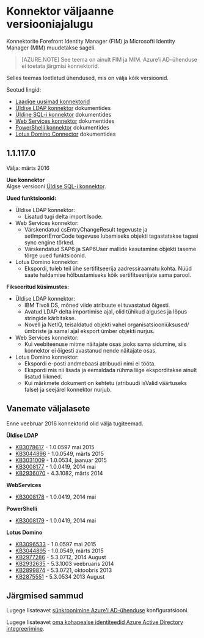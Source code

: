 <properties
   pageTitle="Konnektor versiooniajalugu väljaanne | Microsoft Azure'i"
   description="Selles teemas on loetletud kõik versioonides konnektorid Forefront Identity Manager (FIM) ja Microsofti Identity Manager (MIM)"
   services="active-directory"
   documentationCenter=""
   authors="AndKjell"
   manager="femila"
   editor=""/>

<tags
   ms.service="active-directory"
   ms.devlang="na"
   ms.topic="article"
   ms.tgt_pltfrm="na"
   ms.workload="identity"
   ms.date="08/17/2016"
   ms.author="billmath"/>

# <a name="connector-version-release-history"></a>Konnektor väljaanne versiooniajalugu
Konnektorite Forefront Identity Manager (FIM) ja Microsofti Identity Manager (MIM) muudetakse sageli.

>[AZURE.NOTE]
See teema on ainult FIM ja MIM. Azure'i AD-ühenduse ei toetata järgmisi konnektorid.

Selles teemas loetletud ühendused, mis on välja kõik versioonid.

Seotud lingid:

- [Laadige uusimad konnektorid](http://go.microsoft.com/fwlink/?LinkId=717495)
- [Üldise LDAP konnektor](active-directory-aadconnectsync-connector-genericldap.md) dokumentides
- [Üldine SQL-i konnektor](active-directory-aadconnectsync-connector-genericsql.md) dokumentides
- [Web Services konnektor](http://go.microsoft.com/fwlink/?LinkID=226245) dokumentides
- [PowerShelli konnektor](active-directory-aadconnectsync-connector-powershell.md) dokumentides
- [Lotus Domino Connector](active-directory-aadconnectsync-connector-domino.md) dokumentides

## <a name="111170"></a>1.1.117.0
Välja: märts 2016

**Uue konnektor**  
Algse versiooni [Üldise SQL-i konnektor](active-directory-aadconnectsync-connector-genericsql.md).

**Uued funktsioonid:**

- Üldise LDAP konnektor:
    - Lisatud tugi delta import Isode.
- Web Services konnektor:
    - Värskendatud csEntryChangeResult tegevuste ja setImportErrorCode tegevuse lubamiseks objekti tagastatakse tagasi sync engine tõrked.
    - Värskendatud SAP6 ja SAP6User mallide kasutamine objekti taseme tõrge uued funktsioonid.
- Lotus Domino konnektor:
    - Ekspordi, tuleb teil ühe sertifitseerija aadressiraamatu kohta. Nüüd saate haldamise hõlbustamiseks kõik sertifitseerijate sama parool.

**Fikseeritud küsimustes:**

- Üldise LDAP konnektor:
    - IBM Tivoli DS, mõned viide atribuute ei tuvastatud õigesti.
    - Avatud LDAP delta importimise ajal, olid tühikud alguses ja lõpus stringide kärbitakse.
    - Novell ja NetIQ, teisaldatud objekti vahel organisatsiooniüksused/ümbriste ja samal ajal eksport ümber objekti nurjus.
- Web Services konnektor:
    - Kui veebiteenuse mitme näitajate osas jaoks sama sidumine, siis konnektor ei õigesti avastanud nende näitajate osas.
- Lotus Domino konnektor:
    - Ekspordi e-posti andmebaasi atribuudi nimi ei tööta.
    - Ekspordi mis nii lisada ja eemaldada rühma liige eksporditakse ainult lisatud liikmed.
    - Kui märkmete dokument on kehtetu (atribuudi isValid väärtuseks false) ja seejärel konnektor nurjub.

## <a name="older-releases"></a>Vanemate väljalasete
Enne veebruar 2016 konnektorid olid välja tugiteemad.

**Üldise LDAP**

- [KB3078617](https://support.microsoft.com/kb/3078617) - 1.0.0597 mai 2015
- [KB3044896](https://support.microsoft.com/kb/3044896) - 1.0.0549, märts 2015
- [KB3031009](https://support.microsoft.com/kb/3031009) - 1.0.0534, jaanuar 2015
- [KB3008177](https://support.microsoft.com/kb/3008177) - 1.0.0419, 2014 mai
- [KB2936070](https://support.microsoft.com/kb/2936070) - 4.3.1082, märts 2014

**WebServices**

- [KB3008178](https://support.microsoft.com/kb/3008178) - 1.0.0419, 2014 mai

**PowerShelli**

- [KB3008179](https://support.microsoft.com/kb/3008179) - 1.0.0419, 2014 mai

**Lotus Domino**

- [KB3096533](https://support.microsoft.com/kb/3096533) - 1.0.0597 mai 2015
- [KB3044895](https://support.microsoft.com/kb/3044895) - 1.0.0549, märts 2015
- [KB2977286](https://support.microsoft.com/kb/2977286) - 5.3.0712, 2014 August
- [KB2932635](https://support.microsoft.com/kb/2932635) - 5.3.1003 veebruaris 2014  
- [KB2899874](https://support.microsoft.com/kb/2899874) - 5.3.0721, oktoobris 2013
- [KB2875551](https://support.microsoft.com/kb/2875551) - 5.3.0534 2013 August

## <a name="next-steps"></a>Järgmised sammud
Lugege lisateavet [sünkroonimine Azure'i AD-ühenduse](active-directory-aadconnectsync-whatis.md) konfiguratsiooni.

Lugege lisateavet [oma kohapealse identiteedid Azure Active Directory integreerimine](active-directory-aadconnect.md).
